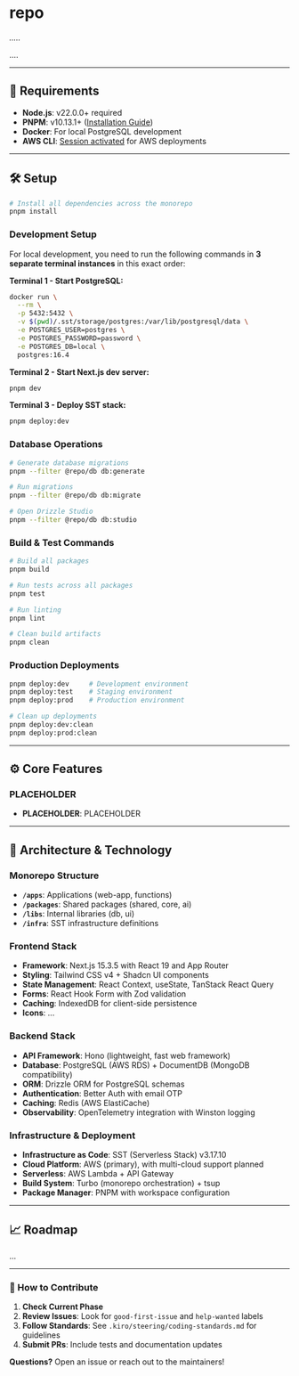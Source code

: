 # repo

*.....*

....

---

## 🚀 Requirements

* **Node.js**: v22.0.0+ required
* **PNPM**: v10.13.1+ ([Installation Guide](https://pnpm.io/installation))
* **Docker**: For local PostgreSQL development
* **AWS CLI**: [Session activated](https://docs.aws.amazon.com/cli/latest/userguide/cli-configure-envvars.html) for AWS deployments

---

## 🛠 Setup

```bash
# Install all dependencies across the monorepo
pnpm install
```

### Development Setup

For local development, you need to run the following commands in **3 separate terminal instances** in this exact order:

**Terminal 1 - Start PostgreSQL:**
```bash
docker run \
  --rm \
  -p 5432:5432 \
  -v $(pwd)/.sst/storage/postgres:/var/lib/postgresql/data \
  -e POSTGRES_USER=postgres \
  -e POSTGRES_PASSWORD=password \
  -e POSTGRES_DB=local \
  postgres:16.4
```

**Terminal 2 - Start Next.js dev server:**
```bash
pnpm dev
```

**Terminal 3 - Deploy SST stack:**
```bash
pnpm deploy:dev
```

### Database Operations

```bash
# Generate database migrations
pnpm --filter @repo/db db:generate

# Run migrations
pnpm --filter @repo/db db:migrate

# Open Drizzle Studio
pnpm --filter @repo/db db:studio
```

### Build & Test Commands

```bash
# Build all packages
pnpm build

# Run tests across all packages
pnpm test

# Run linting
pnpm lint

# Clean build artifacts
pnpm clean
```

### Production Deployments

```bash
pnpm deploy:dev     # Development environment
pnpm deploy:test    # Staging environment
pnpm deploy:prod    # Production environment

# Clean up deployments
pnpm deploy:dev:clean
pnpm deploy:prod:clean
```

---

## ⚙️ Core Features

### PLACEHOLDER
- **PLACEHOLDER**: PLACEHOLDER


---

## 🧱 Architecture & Technology

### Monorepo Structure
- **`/apps`**: Applications (web-app, functions)
- **`/packages`**: Shared packages (shared, core, ai)
- **`/libs`**: Internal libraries (db, ui)
- **`/infra`**: SST infrastructure definitions

### Frontend Stack
- **Framework**: Next.js 15.3.5 with React 19 and App Router
- **Styling**: Tailwind CSS v4 + Shadcn UI components
- **State Management**: React Context, useState, TanStack React Query
- **Forms**: React Hook Form with Zod validation
- **Caching**: IndexedDB for client-side persistence
- **Icons**: ...

### Backend Stack
- **API Framework**: Hono (lightweight, fast web framework)
- **Database**: PostgreSQL (AWS RDS) + DocumentDB (MongoDB compatibility)
- **ORM**: Drizzle ORM for PostgreSQL schemas
- **Authentication**: Better Auth with email OTP
- **Caching**: Redis (AWS ElastiCache)
- **Observability**: OpenTelemetry integration with Winston logging

### Infrastructure & Deployment
- **Infrastructure as Code**: SST (Serverless Stack) v3.17.10
- **Cloud Platform**: AWS (primary), with multi-cloud support planned
- **Serverless**: AWS Lambda + API Gateway
- **Build System**: Turbo (monorepo orchestration) + tsup
- **Package Manager**: PNPM with workspace configuration

---

## 📈 Roadmap

...

---

### 🤝 How to Contribute

1. **Check Current Phase**
2. **Review Issues**: Look for `good-first-issue` and `help-wanted` labels  
3. **Follow Standards**: See `.kiro/steering/coding-standards.md` for guidelines
4. **Submit PRs**: Include tests and documentation updates

**Questions?** Open an issue or reach out to the maintainers!